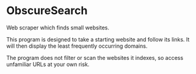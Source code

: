 # ObscureSearch
Web scraper which finds small websites.

This program is designed to take a starting website and follow its links. It will then display the least frequently occurring domains.

The program does not filter or scan the websites it indexes, so access unfamiliar URLs at your own risk.

